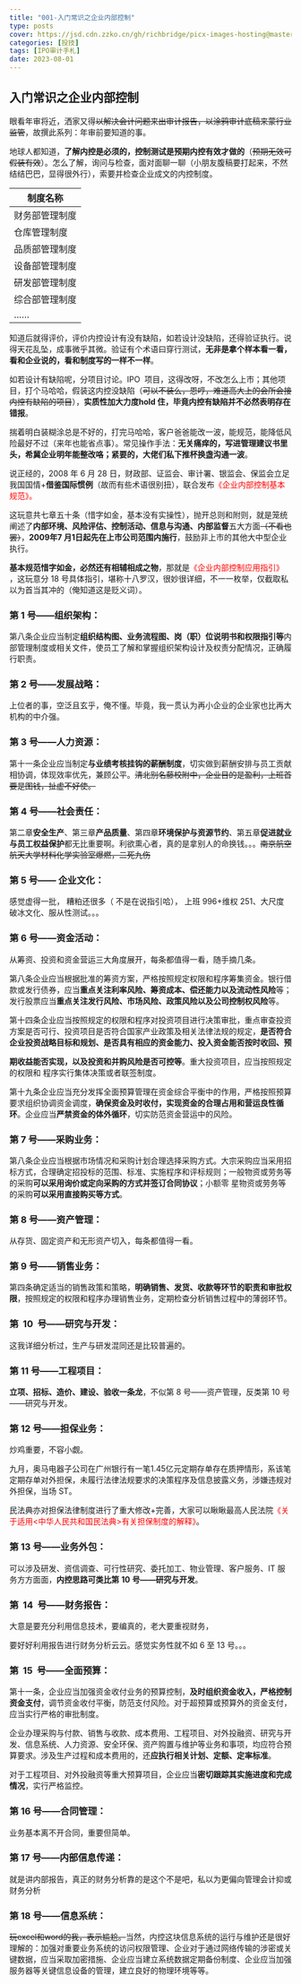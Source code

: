 ```yaml
---
title: "001-入门常识之企业内部控制"
type: posts
cover: https://jsd.cdn.zzko.cn/gh/richbridge/picx-images-hosting@master/thumbnail/audit.png
categories: [投技]
tags: [IPO审计手札]
date: 2023-08-01
---
```

## 入门常识之企业内部控制

眼看年审将近，洒家又得~~以解决会计问题来出审计报告，以涂鸦审计底稿来蒙行业监管~~，故撰此系列：年审前要知道的事。

地球人都知道，**了解内控是必须的，控制测试是预期内控有效才做的**（~~预期无效可假装有效~~）。怎么了解，询问与检查，面对面聊一聊（小朋友腹稿要打起来，不然结结巴巴，显得很外行），索要并检查企业成文的内控制度。

|制度名称|
|---|
|财务部管理制度|
|仓库管理制度|
|品质部管理制度|
|设备部管理制度|
|研发部管理制度|
|综合部管理制度|
|……|

知道后就得评价，评价内控设计有没有缺陷，如若设计没缺陷，还得验证执行。说
得天花乱坠，成事微乎其微。验证有个术语曰穿行测试，**无非是拿个样本看一看，看和企业说的，看和制度写的一样不一样**。

如若设计有缺陷呢，分项目讨论。IPO  项目，这得改呀，不改怎么上市；其他项目，打个马哈哈，假装这内控没缺陷（~~可以不装么，恩哼，难道高大上的会所会接内控有缺陷的项目~~），**实质性加大力度hold 住，毕竟内控有缺陷并不必然表明存在错报**。

揣着明白装糊涂总是不好的，打完马哈哈，客户爸爸能改一波，能规范，能降低风险最好不过（来年也能省点事）。常见操作手法：**无关痛痒的，写进管理建议书里头，希冀企业明年能整改咯；紧要的，大佬们私下推杯换盏沟通一波**。

说正经的，2008 年 6 月 28 日，财政部、证监会、审计署、银监会、保监会立足我国国情+**借鉴国际惯例**（故而有些术语很别扭），联合发布<font color=red>《企业内部控制基本规范》。</font>




这玩意共七章五十条（惜字如金，基本没有实操性），抛开总则和附则，就是笼统阐述了**内部环境、风险评估、控制活动、信息与沟通、内部监督**五大方面~~（不看也罢）~~，**2009年7 月1日起先在上市公司范围内施行**，鼓励非上市的其他大中型企业执行。

**基本规范惜字如金，必然还有相辅相成之物**，那就是<font color=red>《企业内部控制应用指引》</font> ，这玩意分 18 号具体指引，堪称十八罗汉，很妙很详细，不一一枚举，仅截取私以为首当其冲的（俺知道这是贬义词）。

### 第 1 号——组织架构：

第八条企业应当制定**组织结构图、业务流程图、岗（职）位说明书和权限指引等**内部管理制度或相关文件，使员工了解和掌握组织架构设计及权责分配情况，正确履行职责。

###  第 2 号——发展战略：

上位者的事，空泛且玄乎，俺不懂。毕竟，我一贯认为再小企业的企业家也比再大机构的中介强。

### 第 3 号——人力资源：

第十一条企业应当制定**与业绩考核挂钩的薪酬制度**，切实做到薪酬安排与员工贡献相协调，体现效率优先，兼顾公平。~~清北别名藤校附中，企业目的是盈利，上班首要是图钱，扯虚不好使。~~

### 第 4 号——社会责任：

第二章**安全生产**、第三章**产品质量**、第四章**环境保护与资源节约**、第五章**促进就业与员工权益保护**都无比重要啊。利欲熏心者，真的是拿别人的命换钱。。。~~南京航空航天大学材料化学实验室爆燃，二死九伤~~

### 第 5 号—— 企业文化：

感觉虚得一批， 糟粕还很多（ 不是在说指引哈）， 上班 996+维权 251、大尺度破冰文化、服从性测试。。。

### 第 6 号——资金活动：

从筹资、投资和资金营运三大角度展开，每条都值得一看，随手摘几条。

第八条企业应当根据批准的筹资方案，严格按照规定权限和程序筹集资金。银行借款或发行债券，应当**重点关注利率风险、筹资成本、偿还能力以及流动性风险**等；发行股票应当**重点关注发行风险、市场风险、政策风险以及公司控制权风险**等。

第十四条企业应当按照规定的权限和程序对投资项目进行决策审批，重点审查投资方案是否可行、投资项目是否符合国家产业政策及相关法律法规的规定，**是否符合企业投资战略目标和规划、是否具有相应的资金能力、投入资金能否按时收回、预**

**期收益能否实现，以及投资和并购风险是否可控等**。重大投资项目，应当按照规定的权限和 程序实行集体决策或者联签制度。

第十九条企业应当充分发挥全面预算管理在资金综合平衡中的作用，严格按照预算 要求组织协调资金调度，**确保资金及时收付，实现资金的合理占用和营运良性循环**。企业应当**严禁资金的体外循环**，切实防范资金营运中的风险。

### 第 7 号——采购业务：

第八条企业应当根据市场情况和采购计划合理选择采购方式。大宗采购应当采用招标方式，合理确定招投标的范围、标准、实施程序和评标规则；一般物资或劳务等的采购**可以采用询价或定向采购的方式并签订合同协议**；小额零 星物资或劳务等的采购**可以采用直接购买等方式**。

### 第 8 号——资产管理：

从存货、固定资产和无形资产切入，每条都值得一看。

### 第 9 号——销售业务：

第四条确定适当的销售政策和策略，**明确销售、发货、收款等环节的职责和审批权限**，按照规定的权限和程序办理销售业务，定期检查分析销售过程中的薄弱环节。

### 第  10  号——研究与开发：

这我详细分析过，生产与研发混同还是比较普遍的。

### 第 11 号——工程项目：

**立项、招标、造价、建设、验收一条龙**，不似第 8 号——资产管理，反类第 10 号——研究与开发。

### 第 12 号——担保业务：

炒鸡重要，不容小觑。

九月，奥马电器子公司在广州银行有一笔1.45亿元定期存单存在质押情形，系该笔定期存单对外担保，未履行法律法规要求的决策程序及信息披露义务，涉嫌违规对外担保，当场 ST。

民法典亦对担保法律制度进行了重大修改+完善，大家可以瞅瞅最高人民法院<font color=red>《关于适用<中华人民共和国民法典>有关担保制度的解释》</font>。

### 第 13 号——业务外包：

可以涉及研发、资信调查、可行性研究、委托加工、物业管理、客户服务、IT 服务方方面面，**内控思路可类比第** **10** **号——研究与开发**。

### 第  14  号——财务报告：

大意是要充分利用信息技术，要编真的，老大要重视财务，

要好好利用报告进行财务分析云云。感觉实务性就不如 6 至 13 号。。。

### 第  15  号——全面预算：

第十一条，企业应当加强资金收付业务的预算控制，**及时组织资金收入，严格控制资金支付**，调节资金收付平衡，防范支付风险。对于超预算或预算外的资金支付，应当实行严格的审批制度。

企业办理采购与付款、销售与收款、成本费用、工程项目、对外投融资、研究与开发、信息系统、人力资源、安全环保、资产购置与维护等业务和事项，均应符合预算要求。涉及生产过程和成本费用的，还**应执行相关计划、定额、定率标准**。

对于工程项目、对外投融资等重大预算项目，企业应当**密切跟踪其实施进度和完成情况**，实行严格监控。

### 第 16 号——合同管理：

业务基本离不开合同，重要但简单。

### 第 17 号——内部信息传递：

就是讲内部报告，真正的财务分析靠的是这个不是吧，私以为更偏向管理会计抑或财务分析

### 第 18 号——信息系统：

~~玩excel和word的我，表示尴尬。~~当然，内控这块信息系统的运行与维护还是很好理解的：加强对重要业务系统的访问权限管理、企业对于通过网络传输的涉密或关键数据，应当采取加密措施、企业应当建立系统数据定期备份制度、企业应当加强服务器等关键信息设备的管理，建立良好的物理环境等等。